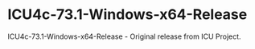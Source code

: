 # ICU4c-73.1-Windows-x64-Release
ICU4c-73.1-Windows-x64-Release - Original release from ICU Project.
